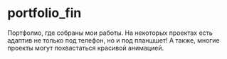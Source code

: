 # portfolio_fin
Портфолио, где собраны мои работы. На некоторых проектах  есть адаптив не только под телефон, но и под планшшет! А также, многие проекты могут похвастаться красивой анимацией.
